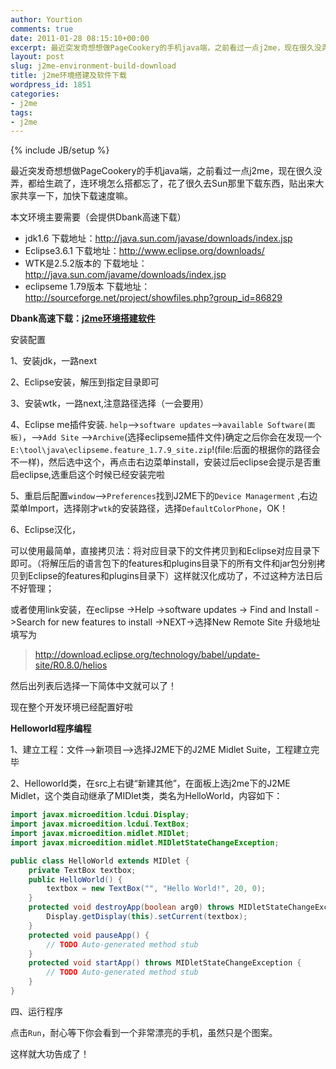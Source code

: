 ```yaml
---
author: Yourtion
comments: true
date: 2011-01-28 08:15:10+00:00
excerpt: 最近突发奇想想做PageCookery的手机java端，之前看过一点j2me，现在很久没弄，都给生疏了，连环境怎么搭都忘了，花了很久去Sun那里下载东西，贴出来大家共享一下，加快下载速度嘛。本文环境主要需要（会提供Dbank高速下载）
layout: post
slug: j2me-environment-build-download
title: j2me环境搭建及软件下载
wordpress_id: 1851
categories:
- j2me
tags:
- j2me
---
```

{% include JB/setup %}

最近突发奇想想做PageCookery的手机java端，之前看过一点j2me，现在很久没弄，都给生疏了，连环境怎么搭都忘了，花了很久去Sun那里下载东西，贴出来大家共享一下，加快下载速度嘛。

本文环境主要需要（会提供Dbank高速下载）

* jdk1.6 下载地址：http://java.sun.com/javase/downloads/index.jsp
* Eclipse3.6.1 下载地址：http://www.eclipse.org/downloads/
* WTK是2.5.2版本的 下载地址：http://java.sun.com/javame/downloads/index.jsp
* eclipseme 1.79版本 下载地址：http://sourceforge.net/project/showfiles.php?group_id=86829

**Dbank高速下载：[j2me环境搭建软件](http://dl.dbank.com/c0qbt3fn78)**

安装配置

1、安装jdk，一路next

2、Eclipse安装，解压到指定目录即可

3、安装wtk，一路next,注意路径选择（一会要用）

4、Eclipse me插件安装. ```help```-->```software updates```-->```available Software(面板)```，-->```Add Site``` -->```Archive```(选择eclipseme插件文件)确定之后你会在发现一个```E:\tool\java\eclipseme.feature_1.7.9_site.zip```!(file:后面的根据你的路径会不一样)，然后选中这个，再点击右边菜单install，安装过后eclipse会提示是否重启eclipse,选重启这个时候已经安装完啦

5、重启后配置```window```-->```Preferences```找到J2ME下的```Device Managerment``` ,右边菜单Import，选择刚才```wtk```的安装路径，选择```DefaultColorPhone```，OK！

6、Eclipse汉化，

可以使用最简单，直接拷贝法：将对应目录下的文件拷贝到和Eclipse对应目录下即可。（将解压后的语言包下的features和plugins目录下的所有文件和jar包分别拷贝到Eclipse的features和plugins目录下）这样就汉化成功了，不过这种方法日后不好管理；

或者使用link安装，在eclipse ->Help ->software updates -> Find and Install ->Search for new features to install ->NEXT->选择New Remote Site 升级地址填写为

> http://download.eclipse.org/technology/babel/update-site/R0.8.0/helios

然后出列表后选择一下简体中文就可以了！

现在整个开发环境已经配置好啦

**Helloworld程序编程**

1、建立工程：文件-->新项目-->选择J2ME下的J2ME Midlet Suite，工程建立完毕

2、Helloworld类，在src上右键“新建其他”，在面板上选j2me下的J2ME Midlet，这个类自动继承了MIDlet类，类名为HelloWorld，内容如下：

```java
import javax.microedition.lcdui.Display;
import javax.microedition.lcdui.TextBox;
import javax.microedition.midlet.MIDlet;
import javax.microedition.midlet.MIDletStateChangeException;  

public class HelloWorld extends MIDlet {
    private TextBox textbox;
    public HelloWorld() {
        textbox = new TextBox("", "Hello World!", 20, 0);
    }
    protected void destroyApp(boolean arg0) throws MIDletStateChangeException {
        Display.getDisplay(this).setCurrent(textbox);
    }
    protected void pauseApp() {
        // TODO Auto-generated method stub
    }
    protected void startApp() throws MIDletStateChangeException {
        // TODO Auto-generated method stub
    }
}
```

四、运行程序

点击```Run```，耐心等下你会看到一个非常漂亮的手机，虽然只是个图案。

这样就大功告成了！
